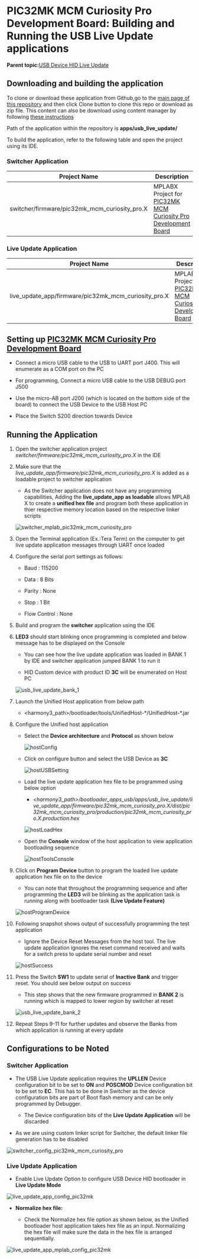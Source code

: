 # PIC32MK MCM Curiosity Pro Development Board: Building and Running the USB Live Update applications

**Parent topic:**[USB Device HID Live Update](GUID-502AC95C-65E4-4993-920A-86511AD072FB.md)

## Downloading and building the application

To clone or download these application from Github,go to the [main page of this repository](https://github.com/Microchip-MPLAB-Harmony/bootloader_apps_usb) and then click Clone button to clone this repo or download as zip file. This content can also be download using content manager by following [these instructions](https://github.com/Microchip-MPLAB-Harmony/contentmanager/wiki)

Path of the application within the repository is **apps/usb\_live\_update/**

To build the application, refer to the following table and open the project using its IDE.

### Switcher Application

|Project Name|Description|
|------------|-----------|
|switcher/firmware/pic32mk\_mcm\_curiosity\_pro.X|MPLABX Project for [PIC32MK MCM Curiosity Pro Development Board](https://www.microchip.com/Developmenttools/ProductDetails/EV31E34A)|

### Live Update Application

|Project Name|Description|
|------------|-----------|
|live\_update\_app/firmware/pic32mk\_mcm\_curiosity\_pro.X|MPLABX Project for [PIC32MK MCM Curiosity Pro Development Board](https://www.microchip.com/Developmenttools/ProductDetails/EV31E34A)|

## Setting up [PIC32MK MCM Curiosity Pro Development Board](https://www.microchip.com/Developmenttools/ProductDetails/EV31E34A)

-   Connect a micro USB cable to the USB to UART port J400. This will enumerate as a COM port on the PC

-   For programming, Connect a micro USB cable to the USB DEBUG port J500

-   Use the micro-AB port J200 \(which is located on the bottom side of the board\) to connect the USB Device to the USB Host PC

-   Place the Switch S200 direction towards Device


## Running the Application

1.  Open the switcher application project *switcher/firmware/pic32mk\_mcm\_curiosity\_pro.X* in the IDE

2.  Make sure that the *live\_update\_app/firmware/pic32mk\_mcm\_curiosity\_pro.X* is added as a loadable project to switcher application

    -   As the Switcher application does not have any programming capabilities, Adding the **live\_update\_app as loadable** allows MPLAB X to create a **unified hex file** and program both these application in thier respective memory location based on the respective linker scripts

    ![switcher_mplab_pic32mk_mcm_curiosity_pro](GUID-C018E4D1-F5B6-44C5-95F4-D9EC466805AE-low.png)

3.  Open the Terminal application \(Ex.:Tera Term\) on the computer to get live update application messages through UART once loaded

4.  Configure the serial port settings as follows:

    -   Baud : 115200

    -   Data : 8 Bits

    -   Parity : None

    -   Stop : 1 Bit

    -   Flow Control : None

5.  Build and program the **switcher** application using the IDE

6.  **LED3** should start blinking once programming is completed and below message has to be displayed on the Console

    -   You can see how the live update application was loaded in BANK 1 by IDE and switcher application jumped BANK 1 to run it

    -   HID Custom device with product ID **3C** will be enumerated on Host PC

    ![usb_live_update_bank_1](GUID-BB25B4FC-869C-4468-A2A0-F83A43B54FB3-low.png)

7.  Launch the Unified Host application from below path

    -   <harmony3\_path\>/bootloader/tools/UnifiedHost-\*/UnifiedHost-\*.jar

8.  Configure the Unified host application

    -   Select the **Device architecture** and **Protocol** as shown below

        ![hostConfig](GUID-C18727F3-A7EE-4AAF-8CA5-29601B6698B2-low.png)

    -   Click on configure button and select the USB Device as **3C**

        ![hostUSBSetting](GUID-512E883A-79C6-479C-B837-6F58E95FBC99-low.png)

    -   Load the live update application hex file to be programmed using below option

        -   *<harmony3\_path\>/bootloader\_apps\_usb/apps/usb\_live\_update/live\_update\_app/firmware/pic32mk\_mcm\_curiosity\_pro.X/dist/pic32mk\_mcm\_curiosity\_pro/production/pic32mk\_mcm\_curiosity\_pro.X.production.hex*

        ![hostLoadHex](GUID-C27BBF10-46F8-4F17-A1DB-079200049927-low.png)

    -   Open the **Console** window of the host application to view application bootloading sequence

        ![hostToolsConsole](GUID-52FEDFF8-A19E-4102-8B7D-CA022AE775A4-low.png)

9.  Click on **Program Device** button to program the loaded live update application hex file on to the device

    -   You can note that throughout the programming sequence and after programming the **LED3** will be blinking as the application task is running along with bootloader task **\(Live Update Feature\)**

    ![hostProgramDevice](GUID-10B93D7E-32BB-4904-B17A-6F81A6FC31BA-low.png)

10. Following snapshot shows output of successfully programming the test application

    -   Ignore the Device Reset Messages from the host tool. The live update application ignores the reset command received and waits for a switch press to update serial number and reset

    ![hostSuccess](GUID-7C4B3A30-29A2-4532-8AF8-A766A0723839-low.png)

11. Press the Switch **SW1** to update serial of **Inactive Bank** and trigger reset. You should see below output on success

    -   This step shows that the new firmware programmed in **BANK 2** is running which is mapped to lower region by switcher at reset

    ![usb_live_update_bank_2](GUID-9847F05F-B9A0-46F8-8787-A8C3E35B75B2-low.png)

12. Repeat Steps 9-11 for further updates and observe the Banks from which application is running at every update


## Configurations to be Noted

### Switcher Application

-   The USB Live Update application requires the **UPLLEN** Device configuration bit to be set to **ON** and **POSCMOD** Device configuration bit to be set to **EC**. This has to be done in Switcher as the device configuration bits are part of Boot flash memory and can be only programmed by Debugger.

    -   The Device configuration bits of the **Live Update Application** will be discarded

-   As we are using custom linker script for Switcher, the default linker file generation has to be disabled


![switcher_config_pic32mk_mcm_curiosity_pro](GUID-EBA0B1A4-9FB3-41AA-9EC7-8E8100DD122D-low.png)

### Live Update Application

-   Enable Live Update Option to configure USB Device HID bootloader in **Live Update Mode**


![live_update_app_config_pic32mk](GUID-EF9A2063-1196-46E5-BD49-16DFF6F92589-low.png)

-   **Normalize hex file:**

    -   Check the Normalize hex file option as shown below, as the Unified bootloader host application takes hex file as an input. Normalizing the hex file will make sure the data in the hex file is arranged sequentially.


![live_update_app_mplab_config_pic32mk](GUID-FAB1F0E4-9853-4C46-96FC-D8420EBA4A59-low.png)

